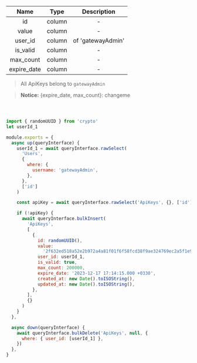 
|    Name     |  Type  |    Description    |
| :---------: | :----: | :---------------: |
|     id      | column |         -         |
|    value    | column |         -         |
|   user_id   | column | of 'gatewayAdmin' |
|  is_valid   | column |         -         |
|  max_count  | column |         -         |
| expire_date | column |         -         |

> All ApiKeys belong to `gatewayAdmin`

> **Notice:** {expire_date, max_count}: changeme


```javascript



import { randomUUID } from 'crypto'
let userId_1

module.exports = {
  async up(queryInterface) {
    userId_1 = await queryInterface.rawSelect(
      'Users',
      {
        where: {
          username: 'gatewayAdmin',
        },
      },
      ['id']
    )

    const apiKey = await queryInterface.rawSelect('ApiKeys', {}, ['id'])

    if (!apiKey) {
      await queryInterface.bulkInsert(
        'ApiKeys',
        [
          {
            id: randomUUID(),
            value:
              '2f632ed518a52e2b972a4a81f01f6f58fcd38f9ae324769ec2a5f1e9642ac7accac10f894eb2b7fd807a86934b8b4443f42c30f5decf54745d3d4e0716dacc5a',
            user_id: userId_1,
            is_valid: true,
            max_count: 200000,
            expire_date: '2023-12-17 17:14:15.000 +0330',
            created_at: new Date().toISOString(),
            updated_at: new Date().toISOString(),
          },
        ],
        {}
      )
    }
  },

  async down(queryInterface) {
    await queryInterface.bulkDelete('ApiKeys', null, {
      where: { user_id: [userId_1] },
    })
  },
}
```